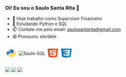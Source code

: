 ### Oi! Eu sou o Saulo Santa Rita 👋

- 🔭 Hoje trabalho como Supervisor Financeiro
- 🌱 Estudando Python e SQL
- 📫 Contate-me pelo email: saulosantarita@gmail.com
- 😄 Pronouns: ele/dele

<div style="display: inline_block"><br>
  <img align="center" alt="Saulo-Python" height="30" width="40" src="https://raw.githubusercontent.com/devicons/devicon/master/icons/python/python-original.svg">
  <img align="center" alt="Saulo-SQL" height="30" width="40" src="https://cdn.jsdelivr.net/gh/devicons/devicon/icons/sqlite/sqlite-original.svg">
  <img align="center" alt="Saulo-HTML" height="30" width="40" src="https://raw.githubusercontent.com/devicons/devicon/master/icons/html5/html5-original.svg">
  <img align="center" alt="Saulo-CSS" height="30" width="40" src="https://raw.githubusercontent.com/devicons/devicon/master/icons/css3/css3-original.svg">
</div>

##

<div>
  <a href="https://www.instagram.com/sshaolim/" target="_blank"><img src="https://img.shields.io/badge/-Instagram-%23E4405F?style=for-the-badge&logo=instagram&logoColor=white" target="_blank"></a>
 	<a href = "mailto:saulosantarita@gmail.com"><img src="https://img.shields.io/badge/-Gmail-%23333?style=for-the-badge&logo=gmail&logoColor=white" target="_blank"></a>
  <a href="https://www.linkedin.com/in/saulo-santa-rita-b21ab598/" target="_blank"><img src="https://img.shields.io/badge/-LinkedIn-%230077B5?style=for-the-badge&logo=linkedin&logoColor=white" target="_blank"></a>
</div>
